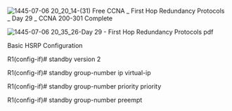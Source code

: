 
![1445-07-06 20_20_14-(31) Free CCNA _ First Hop Redundancy Protocols _ Day 29 _ CCNA 200-301 Complete](https://github.com/0xVoLk/CCNA-Note/assets/100092212/3badec80-3ddc-46b6-85e2-538b85319a15)

![1445-07-06 20_35_26-Day 29 - First Hop Redundancy Protocols pdf](https://github.com/0xVoLk/CCNA-Note/assets/100092212/2c0476f5-5261-426f-975e-c6d979615e53)

Basic HSRP Configuration 

R1(config-if)# standby version 2 

R1(config-if)# standby group-number ip virtual-ip 

R1(config-if)# standby group-number priority priority 

R1(config-if)# standby group-number preempt
